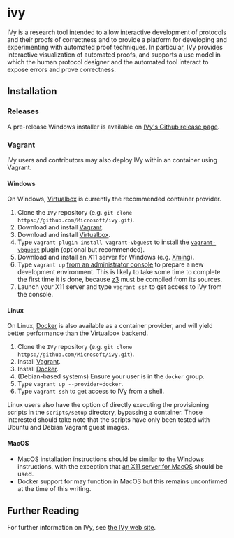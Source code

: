 # ivy

IVy is a research tool intended to allow interactive development of
protocols and their proofs of correctness and to provide a platform
for developing and experimenting with automated proof techniques. In
particular, IVy provides interactive visualization of automated
proofs, and supports a use model in which the human protocol designer
and the automated tool interact to expose errors and prove
correctness.

## Installation

### Releases

A pre-release Windows installer is available on [IVy's Github release page](https://github.com/Microsoft/ivy/releases).

### Vagrant

IVy users and contributors may also deploy IVy within an container using Vagrant.

#### Windows

On Windows, [Virtualbox](http://virtualbox.org) is currently the recommended container provider.

1. Clone the `IVy` repository (e.g. `git clone https://github.com/Microsoft/ivy.git`).
2. Download and install [Vagrant](http://vagrantup.com).
3. Download and install [Virtualbox](http://virtualbox.org).
4. Type `vagrant plugin install vagrant-vbguest` to install the [`vagrant-vbguest`](https://github.com/dotless-de/vagrant-vbguest) plugin (optional but recommended).
5. Download and install an X11 server for Windows (e.g. [Xming](http://www.straightrunning.com/XmingNotes/)).
6. Type `vagrant up` [from an administrator console](https://github.com/mitchellh/vagrant/issues/3854) to prepare a new development environment. This is likely to take some time to complete the first time it is done, because [z3](https://github.com/Z3Prover/z3) must be compiled from its sources.
7. Launch your X11 server and type `vagrant ssh` to get access to IVy from the console.

#### Linux

On Linux, [Docker](http://docker.com) is also available as a container provider, and will yield better performance than the Virtualbox backend.

1. Clone the `IVy` repository (e.g. `git clone https://github.com/Microsoft/ivy.git`).
2. Install [Vagrant](http://vagrantup.com).
3. Install [Docker](http://docker.com).
4. (Debian-based systems) Ensure your user is in the `docker` group.
5. Type `vagrant up --provider=docker`.
6. Type `vagrant ssh` to get access to IVy from a shell.

Linux users also have the option of directly executing the provisioning scripts in the `scripts/setup` directory, bypassing a container. Those interested should take note that the scripts have only been tested with Ubuntu and Debian Vagrant guest images.

#### MacOS

- MacOS installation instructions should be similar to the Windows instructions, with the exception that [an X11 server for MacOS](https://www.xquartz.org/) should be used.
- Docker support for may function in MacOS but this remains unconfirmed at the time of this writing.

## Further Reading

For further information on IVy, see [the IVy web site](http://microsoft.github.io/ivy/).




